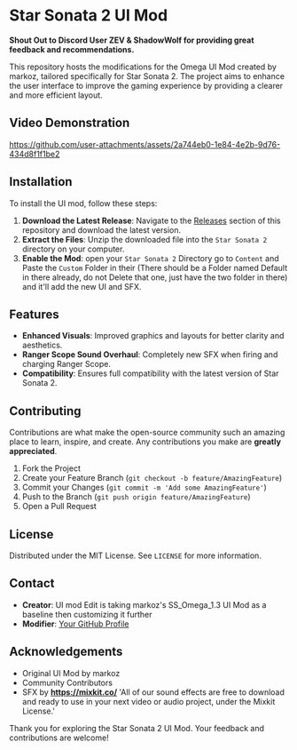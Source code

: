 # Star Sonata 2 UI Mod

**Shout Out to Discord User ZEV & ShadowWolf for providing great feedback and recommendations.**

This repository hosts the modifications for the Omega UI Mod created by markoz, tailored specifically for Star Sonata 2. The project aims to enhance the user interface to improve the gaming experience by providing a clearer and more efficient layout.

## Video Demonstration

https://github.com/user-attachments/assets/2a744eb0-1e84-4e2b-9d76-434d8f1f1be2

## Installation

To install the UI mod, follow these steps:

1. **Download the Latest Release**: Navigate to the [Releases](https://github.com/sovereign655/Star_Sonata2_UI_Mod/releases) section of this repository and download the latest version.
2. **Extract the Files**: Unzip the downloaded file into the `Star Sonata 2` directory on your computer.
3. **Enable the Mod**: open your `Star Sonata 2` Directory go to `Content` and Paste the `Custom` Folder in their (There should be a Folder named Default in there already, do not Delete that one, just have the two folder in there) and it'll add the new UI and SFX.

## Features

- **Enhanced Visuals**: Improved graphics and layouts for better clarity and aesthetics.
- **Ranger Scope Sound Overhaul**: Completely new SFX when firing and charging Ranger Scope.
- **Compatibility**: Ensures full compatibility with the latest version of Star Sonata 2.

## Contributing

Contributions are what make the open-source community such an amazing place to learn, inspire, and create. Any contributions you make are **greatly appreciated**.

1. Fork the Project
2. Create your Feature Branch (`git checkout -b feature/AmazingFeature`)
3. Commit your Changes (`git commit -m 'Add some AmazingFeature'`)
4. Push to the Branch (`git push origin feature/AmazingFeature`)
5. Open a Pull Request

## License

Distributed under the MIT License. See `LICENSE` for more information.

## Contact

- **Creator**: UI mod Edit is taking markoz's SS_Omega_1.3 UI Mod as a baseline then customizing it further
- **Modifier**: [Your GitHub Profile](https://github.com/sovereign655)

## Acknowledgements

- Original UI Mod by markoz
- Community Contributors
- SFX by **https://mixkit.co/** 'All of our sound effects are free to download and ready to use in your next video or audio project, under the Mixkit License.'

Thank you for exploring the Star Sonata 2 UI Mod. Your feedback and contributions are welcome!

